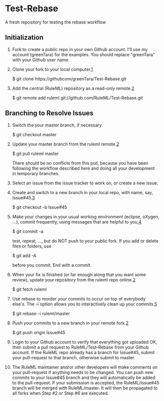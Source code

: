 Test-Rebase
===========

A fresh repository for testing the rebase workflow

Initialization
--------------
1. Fork to create a public repo in your own Github account. 
I'll use my account (greenTara) for the examples. 
You should replace "greenTara" with your Github user name.

2. Clone your fork to your local computer.[1]

    $ git clone https://githubcom/greenTara/Test-Rebase.git

3. Add the central (RuleML) repository as a read-only remote.[2]

    $ git remote add ruleml git://github.com/RuleML/Test-Rebase.git

Branching to Resolve Issues
---------------------------
1. Switch the your master branch, if necessary.

    $ git checkout master

2. Update your master branch from the ruleml remote.[2]
    
    $ git pull ruleml master
    
    There should be no conflicts from this pull, because you have been following the
    workflow described here and doing all your development in temporary branches.
    
3. Select an issue from the issue tracker to work on, or create a new issue.

4. Create and switch to a new branch in your local repo, with name, say, Issue#45.[3]

    $ git checkout -b Issue#45 

5. Make your changes in your usual working environment (eclipse, oXygen, ...),
   commit frequently, using messages that are helpful to you,[4] 
       
    $ git commit -a

    test, repeat, ..., but do NOT push to your public fork. 
    If you add or delete files or folders, use

    $ git add -A
    
    before you commit. End with a commit.
   
6. When your fix is finished (or far enough along that you want some review), 
  update your repository from the ruleml repo online.[2] 

    $ git fetch ruleml
    
7. Use rebase to reorder your commits to occur on top of everybody else's. 
   The -i option allows you to interactively clean up your commits.[5]

    $ git rebase -i ruleml/master
    
8. Push your commits to a new branch in your remote fork.[2]

    $ git push origin Issue#45
    
9. Login to your Github account to verify that everything got uploaded OK, then
submit a pull request to RuleML/Test-Rebase from your Github account.
If the RuleML repo already has a branch for Issue#45, submit your pull-request to that branch,
otherwise submit to master.

10. The RuleML maintainer and/or other developers will make comments on your pull-request if 
anything needs to be changed.
You can push new commits to your Issue#45 branch and they will automatically be added to the pull-request.
If your submission is accepted, the RuleML/Issue#45 branch will be merged with RuleML/master.
It will then be propagated to all forks when Step #2 or Step #6 are executed.

[1]:http://git-scm.com/book/en/Git-Basics-Getting-a-Git-Repository
[2]:http://git-scm.com/book/en/Git-Basics-Working-with-Remotes
[3]:http://git-scm.com/book/en/Git-Branching-Basic-Branching-and-Merging
[4]:http://git-scm.com/book/en/Git-Basics-Recording-Changes-to-the-Repository
[5]:http://git-scm.com/book/en/Git-Branching-Rebasing

